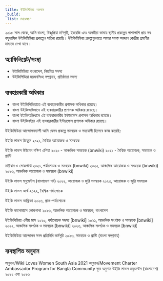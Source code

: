 ```yaml
---
title: উইকিমিডিয়া অবদান
_build:
 list: never
---
```

২০১৮ সাল থেকে, আমি বাংলা, বিষ্ণুপ্রিয়া মণিপুরী, ইংরেজি এবং অসমীয়া ভাষায় স্থানীয় প্রকল্পের পাশাপাশি প্রায় সব বহুভাষিক উইকিমিডিয়া প্রকল্পেও সক্রিয় রয়েছি। উইকিমিডিয়া প্রকল্পগুলোতে আমার সমস্ত অবদান কেন্দ্রীয় প্রমাণীর মাধ্যমে দেখা যাবে।
## অ্যাফিলিয়েট/সংস্থা
* উইকিমিডিয়া বাংলাদেশ, নিয়মিত সদস্য
*  উইকিপিডিয়া ময়মনসিংহ সম্প্রদায়, প্রতিষ্ঠাতা সদস্য
## ব্যবহারকারী অধিকার
* বাংলা উইকিপিডিয়াতে এই ব্যবহারকারীর প্রশাসক অধিকার রয়েছে।
* বাংলা উইকিঅভিধানে এই ব্যবহারকারীর প্রশাসক অধিকার রয়েছে।
* বাংলা উইকিঅভিধানে এই ব্যবহারকারীর ইন্টারফেস প্রশাসক অধিকার রয়েছে।
* বাংলা উইকিবইয়ে এই ব্যবহারকারীর ইন্টারফেস প্রশাসক অধিকার রয়েছে।


উইকিমিডিয়া আন্দোলনব্যাপী আমি যেসব প্রকল্পে সমন্বয়ক ও সহযোগী হিসেবে কাজ করেছি:


উইকি লাভস চিল্ড্রেন
২০২১, বৈশ্বিক আয়োজক ও সমন্বয়ক

উইকি লাভস উইমেন দক্ষিণ এশিয়া
২০২০ - আঞ্চলিক সমন্বয়ক (bnwiki)
২০২১ - বৈশ্বিক আয়োজক, সমন্বয়ক ও গ্রান্টি

নারীবাদ ও লোকগাথা
২০২১, পর্যালোচক ও সমন্বয়ক (bnwiki)
২০২২, আঞ্চলিক আয়োজক ও সমন্বয়ক (bnwiki)
২০২৩, আঞ্চলিক আয়োজক ও সমন্বয়ক (bnwiki)

উইকি লাভস মনুমেন্টস (বাংলাদেশ পর্ব)
২০২২, আয়োজক ও জুরি সমন্বয়ক
২০২৩, আয়োজক ও জুরি সমন্বয়ক

উইকি লাভস আর্থ
২০২২, বৈশ্বিক পর্যালোচক

উইকি লাভস আফ্রিকা
২০২৩, প্রাক-পর্যালোচক

উইকি ভালোবাসে লোকগাথা
২০২৩, আঞ্চলিক আয়োজক ও সমন্বয়ক, বাংলাদেশ

উইকিপিডিয়া এশীয় মাস
২০২০, পর্যালোচক সদস্য [bnwiki]
২০২১, আঞ্চলিক সংগঠক ও সমন্বয়ক [bnwiki]
২০২২, আঞ্চলিক সংগঠক ও সমন্বয়ক [bnwiki]
২০২৩, আঞ্চলিক সংগঠক ও সমন্বয়ক [bnwiki]

উইকিমিডিয়া আন্দোলন সনদ প্রতিনিধি কর্মসূচি
২০২৩, সমন্বয়ক ও গ্রান্টি (বাংলা সম্প্রদায়)
## ব্যবস্থাপিত অনুদান
অনুদান/Wiki Loves Women South Asia 2021
অনুদান/Movement Charter Ambassador Program for Bangla Community
ক্ষুদ্র অনুদান
উইকি লাভস মনুমেন্টস (বাংলাদেশ) ২০২২ এবং ২০২৩
